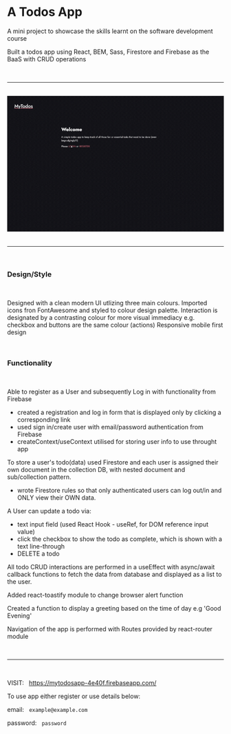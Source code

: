 # A Todos App #

A mini project to showcase the skills learnt on the software development course

Built a todos app using React, BEM, Sass, Firestore and Firebase as the BaaS with CRUD operations

<br>

---

<br>

<div align="center">
    <img src="./todos-app-demo.gif" alt="todos app">
</div>

<br>

---

<br>

### Design/Style ###

<br>

Designed with a clean modern UI utlizing three main colours.
Imported icons fron FontAwesome and styled to colour design palette.
Interaction is designated by a contrasting colour for more visual immediacy
e.g. checkbox and buttons are the same colour (actions)
Responsive mobile first design

<br>

### Functionality ###

<br>

Able to register as a User and subsequently Log in with functionality from Firebase

- created a registration and log in form that is displayed only by clicking a corresponding link
- used sign in/create user with email/password authentication from Firebase
- createContext/useContext utilised for storing user info to use throught app

To store a user's todo(data) used Firestore and each user is assigned their own document
in the collection DB, with nested document and sub/collection pattern.

- wrote Firestore rules so that only authenticated users can log out/in and ONLY view their OWN data.

A User can update a todo via:

- text input field (used React Hook - useRef, for DOM reference input value)  
- click the checkbox to show the todo as complete, which is shown with a text line-through
- DELETE a todo

All todo CRUD interactions are performed in a useEffect with async/await callback functions to fetch
the data from database and displayed as a list to the user.

Added react-toastify module to change browser alert function

Created a function to display a greeting based on the time of day e.g 'Good Evening'

Navigation of the app is performed with Routes provided by react-router module

<br>

---

<br>

VISIT: &nbsp; https://mytodosapp-4e40f.firebaseapp.com/

To use app either register or use details below:

email: &nbsp; `example@example.com`

password: &nbsp; `password`
